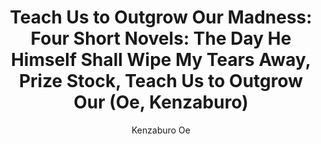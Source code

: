 ---
author: Kenzaburo Oe
title: 'Teach Us to Outgrow Our Madness: Four Short Novels: The Day He Himself Shall
  Wipe My Tears Away, Prize Stock, Teach Us to Outgrow Our (Oe, Kenzaburo)'
layout: book
link: false
---